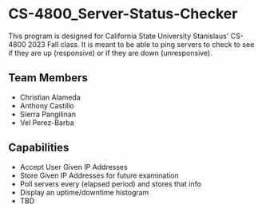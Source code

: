 # CS-4800_Server-Status-Checker
This program is designed for California State University Stanislaus' CS-4800 2023 Fall class. It is meant to be able to ping servers to check to see if they are up (responsive) or if they are down (unresponsive).

## Team Members
- Christian Alameda
- Anthony Castillo
- Sierra Pangilinan
- Vel Perez-Barba

## Capabilities
- Accept User Given IP Addresses
- Store Given IP Addresses for future examination
- Poll servers every (elapsed period) and stores that info
- Display an uptime/downtime histogram
- TBD
